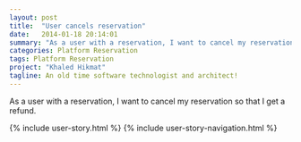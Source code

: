 ```yaml
---
layout: post
title:  "User cancels reservation"
date:   2014-01-18 20:14:01
summary: "As a user with a reservation, I want to cancel my reservation so that I get a refund."
categories: Platform Reservation
tags: Platform Reservation
project: "Khaled Hikmat"
tagline: An old time software technologist and architect!
---
```


As a user with a reservation, I want to cancel my reservation so that I get a refund.

{% include user-story.html %}
{% include user-story-navigation.html %}
